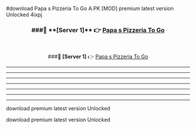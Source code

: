 #download Papa s Pizzeria To Go A.PK [MOD] premium latest version Unlocked 4ixpj 



<div align="center">
<h3>###🔹 **[Server 1]** 👉 <a href="https://download1apk.web.app/">Papa s Pizzeria To Go</a></h3><br>


###🔹 **[Server 1]** 👉 <a href="https://download1apk.web.app/">Papa s Pizzeria To Go</a></h3>
</div>



----------------------------------------------------------

----------------------------------------------------------

----------------------------------------------------------

----------------------------------------------------------

----------------------------------------------------------

----------------------------------------------------------

----------------------------------------------------------

download premium latest version Unlocked

download premium latest version Unlocked
